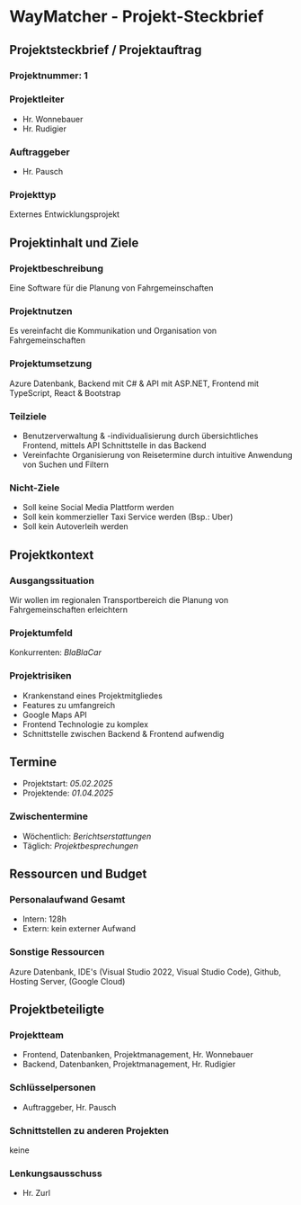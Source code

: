 # WayMatcher - Projekt-Steckbrief

## Projektsteckbrief / Projektauftrag

### Projektnummer: **1**

### Projektleiter

- Hr. Wonnebauer
- Hr. Rudigier

### Auftraggeber

- Hr. Pausch

### Projekttyp

Externes Entwicklungsprojekt

## Projektinhalt und Ziele

### Projektbeschreibung

Eine Software für die Planung von Fahrgemeinschaften

### Projektnutzen

Es vereinfacht die Kommunikation und Organisation von Fahrgemeinschaften

### Projektumsetzung

Azure Datenbank, Backend mit C# & API mit ASP.NET, Frontend mit TypeScript, React & Bootstrap

### Teilziele

- Benutzerverwaltung & -individualisierung durch übersichtliches Frontend, mittels API Schnittstelle in das Backend
- Vereinfachte Organisierung von Reisetermine durch intuitive Anwendung von Suchen und Filtern

### Nicht-Ziele

- Soll keine Social Media Plattform werden
- Soll kein kommerzieller Taxi Service werden (Bsp.: Uber)
- Soll kein Autoverleih werden

## Projektkontext

### Ausgangssituation

Wir wollen im regionalen Transportbereich die Planung von Fahrgemeinschaften erleichtern

### Projektumfeld

Konkurrenten: *BlaBlaCar*

### Projektrisiken

- Krankenstand eines Projektmitgliedes
- Features zu umfangreich
- Google Maps API
- Frontend Technologie zu komplex
- Schnittstelle zwischen Backend & Frontend aufwendig

## Termine

- Projektstart: *05.02.2025*
- Projektende: *01.04.2025*

### Zwischentermine

- Wöchentlich: *Berichtserstattungen*
- Täglich: *Projektbesprechungen*

## Ressourcen und Budget

### Personalaufwand Gesamt

- Intern: 128h
- Extern: kein externer Aufwand

### Sonstige Ressourcen

Azure Datenbank, IDE's (Visual Studio 2022, Visual Studio Code), Github, Hosting Server, (Google Cloud)

## Projektbeteiligte

### Projektteam

- Frontend, Datenbanken, Projektmanagement, Hr. Wonnebauer
- Backend, Datenbanken, Projektmanagement, Hr. Rudigier

### Schlüsselpersonen

- Auftraggeber, Hr. Pausch

### Schnittstellen zu anderen Projekten

keine

### Lenkungsausschuss

- Hr. Zurl
